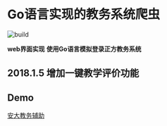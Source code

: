 # Go语言实现的教务系统爬虫

![build](https://www.travis-ci.org/Nickqiaoo/beego-webcrawler.svg?branch=master) 

 **web界面实现**
 **使用Go语言模拟登录正方教务系统**
 

## 2018.1.5 增加一键教学评价功能

 ## Demo
 
 [安大教务辅助](http://119.28.187.154/login)

